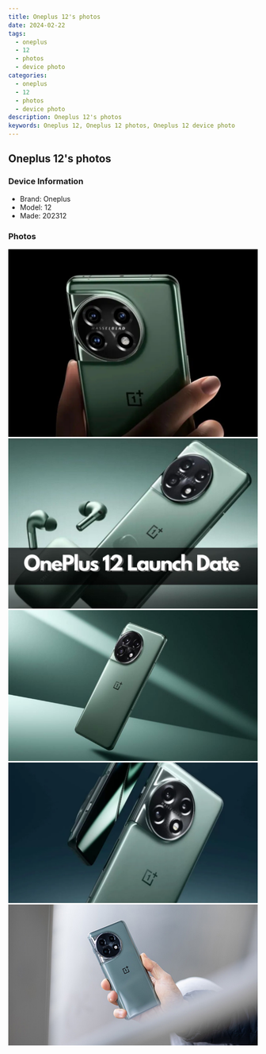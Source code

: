 ```yaml
---
title: Oneplus 12's photos
date: 2024-02-22
tags: 
  - oneplus
  - 12
  - photos
  - device photo
categories: 
  - oneplus
  - 12
  - photos
  - device photo
description: Oneplus 12's photos
keywords: Oneplus 12, Oneplus 12 photos, Oneplus 12 device photo
---
```


## Oneplus 12's photos

### Device Information

- Brand: Oneplus
- Model: 12
- Made: 202312

### Photos

![/images/best-assets/devices/oneplus/oneplus-12/1.jpg](/images/best-assets/devices/oneplus/oneplus-12/1.jpg)
![/images/best-assets/devices/oneplus/oneplus-12/2.jpg](/images/best-assets/devices/oneplus/oneplus-12/2.jpg)
![/images/best-assets/devices/oneplus/oneplus-12/3.jpg](/images/best-assets/devices/oneplus/oneplus-12/3.jpg)
![/images/best-assets/devices/oneplus/oneplus-12/4.jpg](/images/best-assets/devices/oneplus/oneplus-12/4.jpg)
![/images/best-assets/devices/oneplus/oneplus-12/5.jpg](/images/best-assets/devices/oneplus/oneplus-12/5.jpg)

